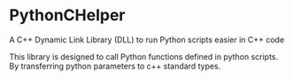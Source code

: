 # PythonCHelper
A C++ Dynamic Link Library (DLL) to run Python scripts easier in C++ code

This library is designed to call Python functions defined in python scripts.
By transferring python parameters to c++ standard types.
